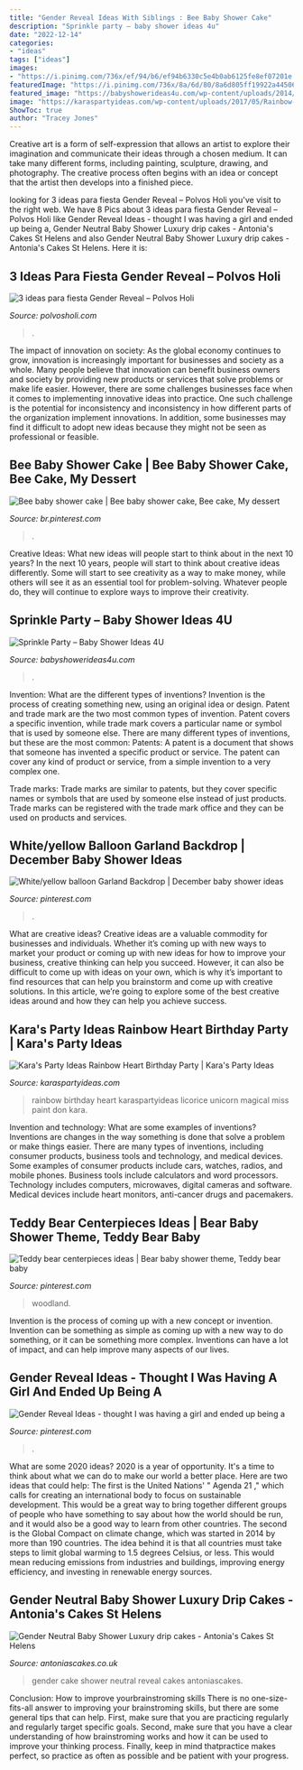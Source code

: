 ```yaml
---
title: "Gender Reveal Ideas With Siblings : Bee Baby Shower Cake"
description: "Sprinkle party – baby shower ideas 4u"
date: "2022-12-14"
categories:
- "ideas"
tags: ["ideas"]
images:
- "https://i.pinimg.com/736x/ef/94/b6/ef94b6330c5e4b0ab6125fe8ef07201e.jpg"
featuredImage: "https://i.pinimg.com/736x/8a/6d/80/8a6d805ff19922a445066b0a7993d00c.jpg"
featured_image: "https://babyshowerideas4u.com/wp-content/uploads/2014/02/Baby-Sprinkle-Party.jpg"
image: "https://karaspartyideas.com/wp-content/uploads/2017/05/Rainbow-Heart-Birthday-Party-via-Karas-Party-Ideas-KarasPartyIdeas.com7_.jpeg"
ShowToc: true
author: "Tracey Jones"
---
```



Creative art is a form of self-expression that allows an artist to explore their imagination and communicate their ideas through a chosen medium. It can take many different forms, including painting, sculpture, drawing, and photography. The creative process often begins with an idea or concept that the artist then develops into a finished piece.

	

		
looking for 3 ideas para fiesta Gender Reveal – Polvos Holi you've visit to the right web. We have 8 Pics about 3 ideas para fiesta Gender Reveal – Polvos Holi like Gender Reveal Ideas - thought I was having a girl and ended up being a, Gender Neutral Baby Shower Luxury drip cakes - Antonia&#039;s Cakes St Helens and also Gender Neutral Baby Shower Luxury drip cakes - Antonia&#039;s Cakes St Helens. Here it is:
		
    
## 3 Ideas Para Fiesta Gender Reveal – Polvos Holi

<img loading=lazy src="http://cdn.shopify.com/s/files/1/0760/5931/articles/Gender_Reveal_Azul_Mora_MOLY_1200x1200.jpg?v=1596153307" onerror="this.onerror=null;this.src='https://tse2.mm.bing.net/th?id=OIP.jUHOxC3vBRT8Ms-9TgMNiQHaHa&amp;pid=15.1';" alt="3 ideas para fiesta Gender Reveal – Polvos Holi">

_Source: polvosholi.com_

>. 

	

The impact of innovation on society:
As the global economy continues to grow, innovation is increasingly important for businesses and society as a whole. Many people believe that innovation can benefit business owners and society by providing new products or services that solve problems or make life easier. However, there are some challenges businesses face when it comes to implementing innovative ideas into practice. One such challenge is the potential for inconsistency and inconsistency in how different parts of the organization implement innovations. In addition, some businesses may find it difficult to adopt new ideas because they might not be seen as professional or feasible.

    
## Bee Baby Shower Cake | Bee Baby Shower Cake, Bee Cake, My Dessert

<img loading=lazy src="https://i.pinimg.com/736x/57/94/59/5794593f3092f78f955b1fe2ddeb30e5--bee-baby-showers-baby-shower-cakes.jpg" onerror="this.onerror=null;this.src='https://tse1.mm.bing.net/th?id=OIP.JdllxqumUPhlQz8F3lSpeAHaJ3&amp;pid=15.1';" alt="Bee baby shower cake | Bee baby shower cake, Bee cake, My dessert">

_Source: br.pinterest.com_

>. 

	

Creative Ideas: What new ideas will people start to think about in the next 10 years?
In the next 10 years, people will start to think about creative ideas differently. Some will start to see creativity as a way to make money, while others will see it as an essential tool for problem-solving. Whatever people do, they will continue to explore ways to improve their creativity.

    
## Sprinkle Party – Baby Shower Ideas 4U

<img loading=lazy src="https://babyshowerideas4u.com/wp-content/uploads/2014/02/Baby-Sprinkle-Party.jpg" onerror="this.onerror=null;this.src='https://tse3.mm.bing.net/th?id=OIP.we23DYlOavcQUb_hQciecAHaLZ&amp;pid=15.1';" alt="Sprinkle Party – Baby Shower Ideas 4U">

_Source: babyshowerideas4u.com_

>. 

	

Invention: What are the different types of inventions?
Invention is the process of creating something new, using an original idea or design. Patent and trade mark are the two most common types of invention. Patent covers a specific invention, while trade mark covers a particular name or symbol that is used by someone else. There are many different types of inventions, but these are the most common:
Patents: A patent is a document that shows that someone has invented a specific product or service. The patent can cover any kind of product or service, from a simple invention to a very complex one.

Trade marks: Trade marks are similar to patents, but they cover specific names or symbols that are used by someone else instead of just products. Trade marks can be registered with the trade mark office and they can be used on products and services.

    
## White/yellow Balloon Garland Backdrop | December Baby Shower Ideas

<img loading=lazy src="https://i.pinimg.com/736x/3b/ec/64/3bec64147942e15f787a6f7e09733819.jpg" onerror="this.onerror=null;this.src='https://tse2.mm.bing.net/th?id=OIP.WfjxWTb6b1fnSCHDlxdLegHaJ4&amp;pid=15.1';" alt="White/yellow balloon Garland Backdrop | December baby shower ideas">

_Source: pinterest.com_

>. 

	

What are creative ideas?
Creative ideas are a valuable commodity for businesses and individuals. Whether it’s coming up with new ways to market your product or coming up with new ideas for how to improve your business, creative thinking can help you succeed. However, it can also be difficult to come up with ideas on your own, which is why it’s important to find resources that can help you brainstorm and come up with creative solutions. In this article, we’re going to explore some of the best creative ideas around and how they can help you achieve success.

    
## Kara&#039;s Party Ideas Rainbow Heart Birthday Party | Kara&#039;s Party Ideas

<img loading=lazy src="https://karaspartyideas.com/wp-content/uploads/2017/05/Rainbow-Heart-Birthday-Party-via-Karas-Party-Ideas-KarasPartyIdeas.com7_.jpeg" onerror="this.onerror=null;this.src='https://tse4.mm.bing.net/th?id=OIP.KXhJ1JfyFbeSA5A83bEU0wHaLH&amp;pid=15.1';" alt="Kara&#039;s Party Ideas Rainbow Heart Birthday Party | Kara&#039;s Party Ideas">

_Source: karaspartyideas.com_

>rainbow birthday heart karaspartyideas licorice unicorn magical miss paint don kara. 

	

Invention and technology: What are some examples of inventions?
Inventions are changes in the way something is done that solve a problem or make things easier. There are many types of inventions, including consumer products, business tools and technology, and medical devices. Some examples of consumer products include cars, watches, radios, and mobile phones. Business tools include calculators and word processors. Technology includes computers, microwaves, digital cameras and software. Medical devices include heart monitors, anti-cancer drugs and pacemakers.

    
## Teddy Bear Centerpieces Ideas | Bear Baby Shower Theme, Teddy Bear Baby

<img loading=lazy src="https://i.pinimg.com/736x/ef/94/b6/ef94b6330c5e4b0ab6125fe8ef07201e.jpg" onerror="this.onerror=null;this.src='https://tse4.mm.bing.net/th?id=OIP.oD4hhcaJMMzrCFMuLRHqfwHaJ3&amp;pid=15.1';" alt="Teddy bear centerpieces ideas | Bear baby shower theme, Teddy bear baby">

_Source: pinterest.com_

>woodland. 

	

Invention is the process of coming up with a new concept or invention. Invention can be something as simple as coming up with a new way to do something, or it can be something more complex. Inventions can have a lot of impact, and can help improve many aspects of our lives.

    
## Gender Reveal Ideas - Thought I Was Having A Girl And Ended Up Being A

<img loading=lazy src="https://i.pinimg.com/736x/8a/6d/80/8a6d805ff19922a445066b0a7993d00c.jpg" onerror="this.onerror=null;this.src='https://tse2.mm.bing.net/th?id=OIP.cUgtOHyRbquzaqUB4-iv3wHaLH&amp;pid=15.1';" alt="Gender Reveal Ideas - thought I was having a girl and ended up being a">

_Source: pinterest.com_

>. 

	

What are some 2020 ideas?
2020 is a year of opportunity. It's a time to think about what we can do to make our world a better place. Here are two ideas that could help: 
The first is the United Nations' " Agenda 21 ," which calls for creating an international body to focus on sustainable development. This would be a great way to bring together different groups of people who have something to say about how the world should be run, and it would also be a good way to learn from other countries. 
The second is the Global Compact on climate change, which was started in 2014 by more than 190 countries. The idea behind it is that all countries must take steps to limit global warming to 1.5 degrees Celsius, or less. This would mean reducing emissions from industries and buildings, improving energy efficiency, and investing in renewable energy sources.

    
## Gender Neutral Baby Shower Luxury Drip Cakes - Antonia&#039;s Cakes St Helens

<img loading=lazy src="https://antoniascakes.co.uk/wp-content/uploads/2018/08/gender-reveal-cake-615x985.jpg" onerror="this.onerror=null;this.src='https://tse1.mm.bing.net/th?id=OIP.sR2NBRSWtxdqMYCORsvuRwHaL3&amp;pid=15.1';" alt="Gender Neutral Baby Shower Luxury drip cakes - Antonia&#039;s Cakes St Helens">

_Source: antoniascakes.co.uk_

>gender cake shower neutral reveal cakes antoniascakes. 

	

Conclusion: How to improve yourbrainstroming skills
There is no one-size-fits-all answer to improving your brainstroming skills, but there are some general tips that can help. First, make sure that you are practicing regularly and regularly target specific goals. Second, make sure that you have a clear understanding of how brainstroming works and how it can be used to improve your thinking process. Finally, keep in mind thatpractice makes perfect, so practice as often as possible and be patient with your progress.

